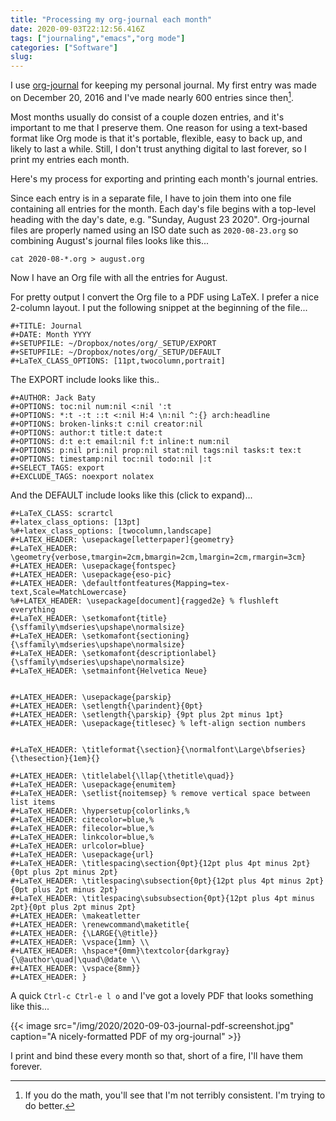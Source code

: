 ```yaml
---
title: "Processing my org-journal each month"
date: 2020-09-03T22:12:56.416Z
tags: ["journaling","emacs","org mode"]
categories: ["Software"]
slug:
---
```


I use [org-journal](https://github.com/bastibe/org-journal][org-journal) for keeping my personal journal. My first entry was made on December 20, 2016 and I've made nearly 600 entries since then[^entries]. 

Most months usually do consist of a couple dozen entries, and it's important to me that I preserve them. One reason for using a text-based format like Org mode is that it's portable, flexible, easy to back up, and likely to last a while. Still, I don't trust anything digital to last forever, so I print my entries each month.

Here's my process for exporting and printing each month's journal entries.

Since each entry is in a separate file, I have to join them into one file containing all entries for the month. Each day's file begins with a top-level heading with the day's date, e.g. "Sunday, August 23 2020". Org-journal files are properly named using an ISO date such as `2020-08-23.org` so combining August's journal files looks like this...

`cat 2020-08-*.org > august.org`

Now I have an Org file with all the entries for August.

For pretty output I convert the Org file to a PDF using LaTeX. I prefer a nice 2-column layout. I put the following snippet at the beginning of the file...

```org-mode
#+TITLE: Journal
#+DATE: Month YYYY
#+SETUPFILE: ~/Dropbox/notes/org/_SETUP/EXPORT
#+SETUPFILE: ~/Dropbox/notes/org/_SETUP/DEFAULT
#+LaTeX_CLASS_OPTIONS: [11pt,twocolumn,portrait]
```

The EXPORT include looks like this..

```
#+AUTHOR: Jack Baty
#+OPTIONS: toc:nil num:nil <:nil ':t
#+OPTIONS: *:t -:t ::t <:nil H:4 \n:nil ^:{} arch:headline
#+OPTIONS: broken-links:t c:nil creator:nil
#+OPTIONS: author:t title:t date:t
#+OPTIONS: d:t e:t email:nil f:t inline:t num:nil
#+OPTIONS: p:nil pri:nil prop:nil stat:nil tags:nil tasks:t tex:t
#+OPTIONS: timestamp:nil toc:nil todo:nil |:t
#+SELECT_TAGS: export
#+EXCLUDE_TAGS: noexport nolatex

```

And the DEFAULT include looks like this (click to expand)...

```
#+LaTeX_CLASS: scrartcl
#+latex_class_options: [13pt]
%#+latex_class_options: [twocolumn,landscape]
#+LATEX_HEADER: \usepackage[letterpaper]{geometry}
#+LaTeX_HEADER: \geometry{verbose,tmargin=2cm,bmargin=2cm,lmargin=2cm,rmargin=3cm}
#+LATEX_HEADER: \usepackage{fontspec}
#+LATEX_HEADER: \usepackage{eso-pic}
#+LATEX_HEADER: \defaultfontfeatures{Mapping=tex-text,Scale=MatchLowercase}
%#+LATEX_HEADER: \usepackage[document]{ragged2e} % flushleft everything
#+LaTeX_HEADER: \setkomafont{title}{\sffamily\mdseries\upshape\normalsize}
#+LaTeX_HEADER: \setkomafont{sectioning}{\sffamily\mdseries\upshape\normalsize}
#+LaTeX_HEADER: \setkomafont{descriptionlabel}{\sffamily\mdseries\upshape\normalsize}
#+LaTeX_HEADER: \setmainfont{Helvetica Neue}


#+LATEX_HEADER: \usepackage{parskip}
#+LATEX_HEADER: \setlength{\parindent}{0pt}
#+LATEX_HEADER: \setlength{\parskip} {9pt plus 2pt minus 1pt}
#+LATEX_HEADER: \usepackage{titlesec} % left-align section numbers


#+LaTeX_HEADER: \titleformat{\section}{\normalfont\Large\bfseries}{\thesection}{1em}{}

#+LATEX_HEADER: \titlelabel{\llap{\thetitle\quad}}
#+LaTeX_HEADER: \usepackage{enumitem}
#+LaTeX_HEADER: \setlist{noitemsep} % remove vertical space between list items
#+LaTeX_HEADER: \hypersetup{colorlinks,%
#+LaTeX_HEADER: citecolor=blue,%
#+LaTeX_HEADER: filecolor=blue,%
#+LaTeX_HEADER: linkcolor=blue,%
#+LaTeX_HEADER: urlcolor=blue}
#+LaTeX_HEADER: \usepackage{url}
#+LaTeX_HEADER: \titlespacing\section{0pt}{12pt plus 4pt minus 2pt}{0pt plus 2pt minus 2pt}
#+LaTeX_HEADER: \titlespacing\subsection{0pt}{12pt plus 4pt minus 2pt}{0pt plus 2pt minus 2pt}
#+LaTeX_HEADER: \titlespacing\subsubsection{0pt}{12pt plus 4pt minus 2pt}{0pt plus 2pt minus 2pt}
#+LATEX_HEADER: \makeatletter
#+LATEX_HEADER: \renewcommand\maketitle{
#+LATEX_HEADER: {\LARGE{\@title}}
#+LATEX_HEADER: \vspace{1mm} \\
#+LATEX_HEADER: \hspace*{0mm}\textcolor{darkgray}{\@author\quad|\quad\@date \\
#+LATEX_HEADER: \vspace{8mm}}
#+LATEX_HEADER: }
```

A quick `Ctrl-c Ctrl-e l o` and I've got a lovely PDF that looks something like this...

{{< image src="/img/2020/2020-09-03-journal-pdf-screenshot.jpg" caption="A nicely-formatted PDF of my org-journal" >}}

I print and bind these every month so that, short of a fire, I'll have them forever.



[^entries]: If you do the math, you'll see that I'm not terribly consistent. I'm trying to do better.



